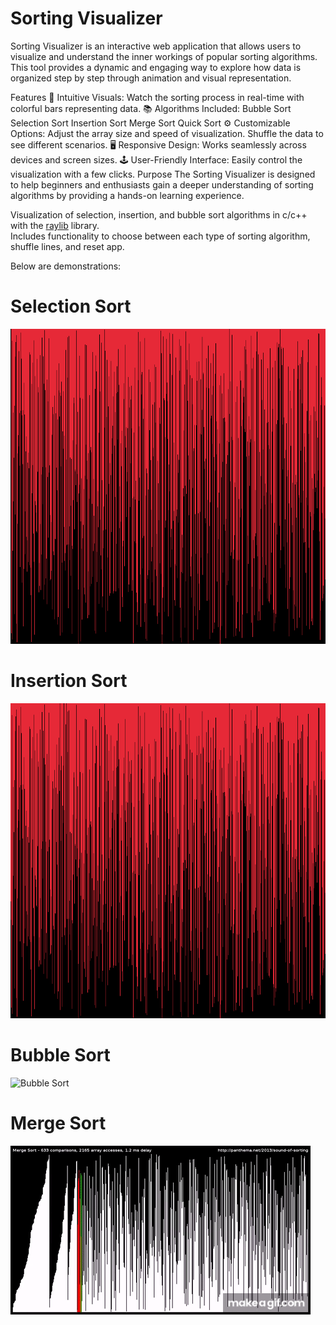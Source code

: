 # Sorting Visualizer
Sorting Visualizer is an interactive web application that allows users to visualize and understand the inner workings of popular sorting algorithms. This tool provides a dynamic and engaging way to explore how data is organized step by step through animation and visual representation.

Features
🎨 Intuitive Visuals: Watch the sorting process in real-time with colorful bars representing data.
📚 Algorithms Included:
Bubble Sort
Selection Sort
Insertion Sort
Merge Sort
Quick Sort
⚙️ Customizable Options:
Adjust the array size and speed of visualization.
Shuffle the data to see different scenarios.
🖥️ Responsive Design: Works seamlessly across devices and screen sizes.
🕹️ User-Friendly Interface: Easily control the visualization with a few clicks.
Purpose
The Sorting Visualizer is designed to help beginners and enthusiasts gain a deeper understanding of sorting algorithms by providing a hands-on learning experience.

Visualization of selection, insertion, and bubble sort algorithms in c/c++ with the [raylib](https://github.com/raysan5/raylib) library.<br>
Includes functionality to choose between each type of sorting algorithm, shuffle lines, and reset app.

Below are demonstrations:

# Selection Sort
![Selection Sort](SelectionSort.gif)

# Insertion Sort
![Insertion Sort](InsertionSort.gif)

# Bubble Sort
![Bubble Sort](BubbleSort.gif)

# Merge Sort
![Merge Sort](MergeSort.gif)
